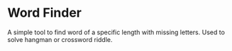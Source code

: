 # Word Finder
A simple tool to find word of a specific length with missing letters. Used to solve hangman or crossword riddle.
